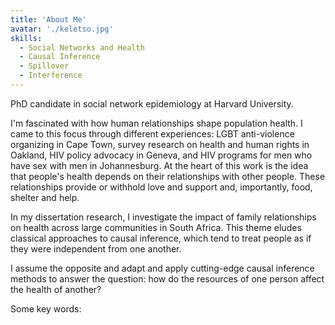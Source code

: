```yaml
---
title: 'About Me'
avatar: './keletso.jpg'
skills:
  - Social Networks and Health
  - Causal Inference
  - Spillover
  - Interference
---
```


PhD candidate in social network epidemiology at Harvard University.

I'm fascinated with how human relationships shape population health. I came to this focus through different experiences: LGBT anti-violence organizing in Cape Town, survey research on health and human rights in Oakland, HIV policy advocacy in Geneva, and HIV programs for men who have sex with men in Johannesburg. At the heart of this work is the idea that people's health depends on their relationships with other people. These relationships provide or withhold love and support and, importantly, food, shelter and help.

In my dissertation research, I investigate the impact of family relationships on health across large communities in South Africa. This theme eludes classical approaches to causal inference, which tend to treat people as if they were independent from one another.

I assume the opposite and adapt and apply cutting-edge causal inference methods to answer the question: how do the resources of one person affect the health of another?

Some key words:
